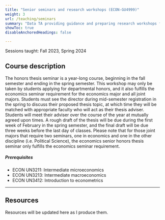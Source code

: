 ```yaml
---
title: "Senior seminars and research workshops (ECON-GU4999)"
weight: 3
url: /teaching/seminars
summary: "Data TA providing guidance and preparing research workshops for economics students conducting research as part of the nine senior seminars, the senior honors thesis seminar, or as a research assistant."
showToc: true
disableAnchoredHeadings: false

---
```


Sessions taught: Fall 2023, Spring 2024

## Course description

The honors thesis seminar is a year-long course, beginning in the fall semester and ending in the spring semester. This workshop may only be taken by students applying for departmental honors, and it also fulfills the economics seminar requirement for the economics major and all joint majors. Students must see the director during mid-semester registration in the spring to discuss their proposed thesis topic, at which time they will be matched with appropriate faculty who will act as their thesis adviser. Students will meet their adviser over the course of the year at mutually agreed upon times. A rough draft of the thesis will be due during the first week of February in the spring semester, and the final draft will be due three weeks before the last day of classes. Please note that for those joint majors that require two seminars, one in economics and one in the other discipline (i.e. Political Science), the economics senior honors thesis seminar only fulfills the economics seminar requirement.

##### Prerequisites

+ ECON UN3211: Intermediate microeconomics
+ ECON UN3213: Intermediate macroeconomics
+ ECON UN3412: Introduction to econometrics

---

## Resources

Resources will be updated here as I produce them.